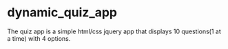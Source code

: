 # dynamic_quiz_app
The quiz app is a simple html/css jquery app that displays 10 questions(1 at a time) with 4 options.
